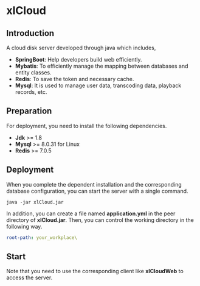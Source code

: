 # xlCloud

## Introduction
A cloud disk server developed through java which includes,
- **SpringBoot**: Help developers build web efficiently.
- **Mybatis**: To efficiently manage the mapping between databases and entity classes.
- **Redis**: To save the token and necessary cache.
- **Mysql**: It is used to manage user data, transcoding data, playback records, etc.

## Preparation
For deployment, you need to install the following dependencies.
- **Jdk** >= 1.8
- **Mysql** >= 8.0.31 for Linux
- **Redis** >= 7.0.5

## Deployment
When you complete the dependent installation and the corresponding database configuration, you can start the server with a single command.
```shell
java -jar xlCloud.jar
```

In addition, you can create a file named **application.yml** in the peer directory of **xlCloud.jar**. Then, you can control the working directory in the following way.
```yml
root-path: your_workplace\
```

## Start
Note that you need to use the corresponding client like **xlCloudWeb** to access the server.